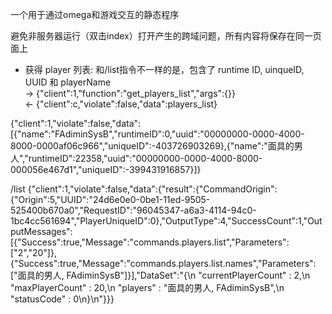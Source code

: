 一个用于通过omega和游戏交互的静态程序

避免非服务器运行（双击index）打开产生的跨域问题，所有内容将保存在同一页面上



- 获得 player 列表:
和/list指令不一样的是，包含了 runtime ID, uinqueID, UUID 和 playerName  
-> {"client":1,"function":"get_players_list","args":{}}  
<- {"client":c,"violate":false,"data":players_list} 

{"client":1,"violate":false,"data":[{"name":"FAdiminSysB","runtimeID":0,"uuid":"00000000-0000-4000-8000-0000af06c966","uniqueID":-403726903269},{"name":"面具的男人","runtimeID":22358,"uuid":"00000000-0000-4000-8000-000056e467d1","uniqueID":-399431916857}]}

/list
{"client":1,"violate":false,"data":{"result":{"CommandOrigin":{"Origin":5,"UUID":"24d6e0e0-0be1-11ed-9505-525400b670a0","RequestID":"96045347-a6a3-4114-94c0-1bc4cc561694","PlayerUniqueID":0},"OutputType":4,"SuccessCount":1,"OutputMessages":[{"Success":true,"Message":"commands.players.list","Parameters":["2","20"]},{"Success":true,"Message":"commands.players.list.names","Parameters":["面具的男人, FAdiminSysB"]}],"DataSet":"{\n   \"currentPlayerCount\" : 2,\n   \"maxPlayerCount\" : 20,\n   \"players\" : \"面具的男人, FAdiminSysB\",\n   \"statusCode\" : 0\n}\n"}}}